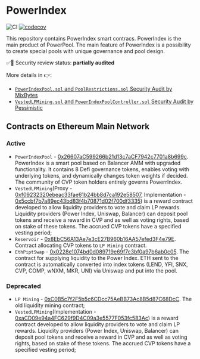 # PowerIndex

![CI](https://github.com/powerpool-finance/powerindex/workflows/CI/badge.svg)
[![codecov](https://codecov.io/gh/powerpool-finance/powerindex/branch/master/graph/badge.svg)](https://codecov.io/gh/powerpool-finance/powerindex)

This repository contains PowerIndex smart contracs. PowerIndex is the main product of PowerPool. The main feature of PowerIndex is a possibility to create special pools with unique governance and pool design.

✅🚨 Security review status: **partially audited**

More details in 👉:
- [`PowerIndexPool.sol` and `PoolRestrictions.sol` Security Audit by MixBytes](https://github.com/powerpool-finance/powerpool-docs/blob/master/audits/PowerIndexPoolSecurityAuditScope1.pdf)
- [`VestedLPMining.sol` and `PowerIndexPoolController.sol` Security Audit by Pessimistic](https://github.com/powerpool-finance/powerpool-docs/blob/master/audits/PowerIndexPool_SecurityAudit_Scope1_Pessimistic.pdf)


## Contracts on Ethereum Main Network

### Active

- `PowerIndexPool` - [0x26607aC599266b21d13c7aCF7942c7701a8b699c](https://etherscan.io/address/0x26607aC599266b21d13c7aCF7942c7701a8b699c). PowerIndex is a smart pool based on Balancer AMM with upgraded functionality. It contains 8 Defi governance tokens, enables voting with underlying tokens, and dynamically changes token weights if decided. The community of CVP token holders entirely governs PowerrIndex.
- `VestedLPMining`(Proxy - [0xf09232320ebeac33fae61b24bb8d7ca192e58507](https://etherscan.io/address/0xf09232320ebeac33fae61b24bb8d7ca192e58507#code), Implementation - [0x5ccbf7b7a89ec43bd83f4b70871d02f700df3335](https://etherscan.io/address/0x5ccbf7b7a89ec43bd83f4b70871d02f700df3335)) is a reward contract developed to allow liquidity providers to vote and claim LP rewards. Liquidity providers (Power Index, Uniswap, Balancer) can deposit pool tokens and receive a reward in CVP and as well as voting rights, based on stake of these tokens. The accrued CVP tokens have a specified vesting period;
- `Reservoir` - [0x8EbC56A13Ae7e3cE27B960b16AA57efed3F4e79E](https://etherscan.io/address/0x8EbC56A13Ae7e3cE27B960b16AA57efed3F4e79E). Contract allocating CVP tokens to `LP Mining` contract.
- `EthPiptSwap` - [0x0228e1074bd0d089719e69f7c3bf0a97b6ab0c05](https://etherscan.io/address/0x0228e1074bd0d089719e69f7c3bf0a97b6ab0c05). The contract for supplying liquidity to the Power Index. ETH sent to the contract is automatically converted into index tokens (LEND, YFI, SNX, CVP, COMP, wNXM, MKR, UNI) via Uniswap and put into the pool.

### Deprecated

- `LP Mining` - [0xC0B5c7f2F5b5c6CDcc75AeBB73Ac8B5d87C68DcC](https://etherscan.io/address/0xC0B5c7f2F5b5c6CDcc75AeBB73Ac8B5d87C68DcC). The old liquidity mining contract;
- `VestedLPMining`(Implementation - [0xaCD09e94a4FC629f9D4C09a3e5577F053fc583Ac](https://etherscan.io/address/0xaCD09e94a4FC629f9D4C09a3e5577F053fc583Ac)) is a reward contract developed to allow liquidity providers to vote and claim LP rewards. Liquidity providers (Power Index, Uniswap, Balancer) can deposit pool tokens and receive a reward in CVP and as well as voting rights, based on stake of these tokens. The accrued CVP tokens have a specified vesting period;
